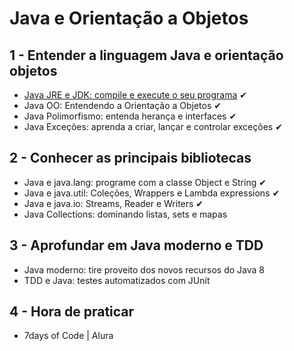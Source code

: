 # Java e Orientação a Objetos


## 1 - Entender a linguagem Java e orientação objetos

- [Java JRE e JDK: compile e execute o seu programa](./java-jre-jdk.md) ✔
- Java OO: Entendendo a Orientação a Objetos ✔
- Java Polimorfismo: entenda herança e interfaces ✔
- Java Exceções: aprenda a criar, lançar e controlar exceções ✔

## 2 - Conhecer as principais bibliotecas

- Java e java.lang: programe com a classe Object e String ✔
- Java e java.util: Coleções, Wrappers e Lambda expressions ✔
- Java e java.io: Streams, Reader e Writers ✔
- Java Collections: dominando listas, sets e mapas

## 3 - Aprofundar em Java moderno e TDD

- Java moderno: tire proveito dos novos recursos do Java 8
- TDD e Java: testes automatizados com JUnit

## 4 - Hora de praticar

- 7days of Code | Alura

